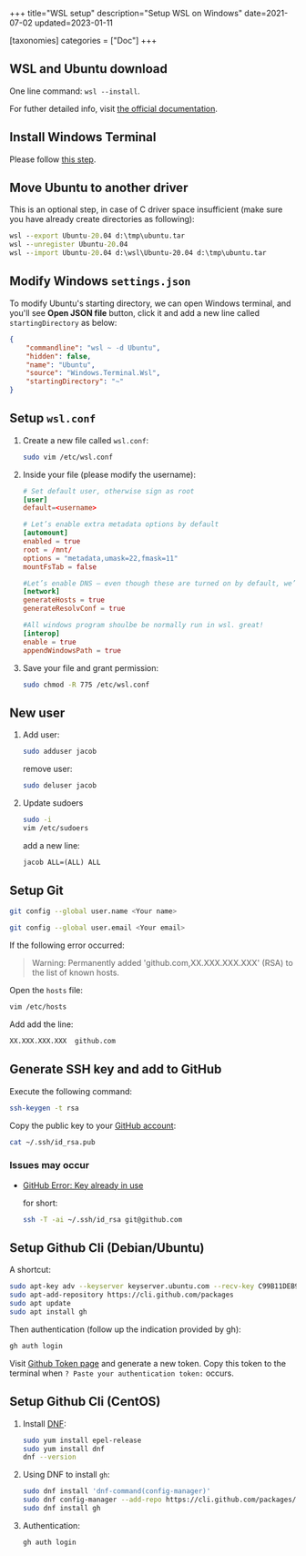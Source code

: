 +++
title="WSL setup"
description="Setup WSL on Windows"
date=2021-07-02
updated=2023-01-11

[taxonomies]
categories = ["Doc"]
+++

## WSL and Ubuntu download

One line command: `wsl --install`.

For futher detailed info, visit [the official documentation](https://docs.microsoft.com/en-us/windows/wsl/install-win10).

## Install Windows Terminal

Please follow [this step](https://learn.microsoft.com/en-us/windows/terminal/install).

## Move Ubuntu to another driver

This is an optional step, in case of C driver space insufficient (make sure you have already create directories as following):

```cmd
wsl --export Ubuntu-20.04 d:\tmp\ubuntu.tar
wsl --unregister Ubuntu-20.04
wsl --import Ubuntu-20.04 d:\wsl\Ubuntu-20.04 d:\tmp\ubuntu.tar
```

## Modify Windows `settings.json`

To modify Ubuntu's starting directory, we can open Windows terminal, and you'll see **Open JSON file** button, click it and add a new line called `startingDirectory` as below:

```json
{
    "commandline": "wsl ~ -d Ubuntu",
    "hidden": false,
    "name": "Ubuntu",
    "source": "Windows.Terminal.Wsl",
    "startingDirectory": "~"
}
```

## Setup `wsl.conf`

1. Create a new file called `wsl.conf`:

   ```sh
   sudo vim /etc/wsl.conf
   ```

1. Inside your file (please modify the username):

   ```conf
   # Set default user, otherwise sign as root
   [user]
   default=<username>

   # Let’s enable extra metadata options by default
   [automount]
   enabled = true
   root = /mnt/
   options = "metadata,umask=22,fmask=11"
   mountFsTab = false

   #Let’s enable DNS – even though these are turned on by default, we’ll specify here just to be explicit.
   [network]
   generateHosts = true
   generateResolvConf = true

   #All windows program shoulbe be normally run in wsl. great!
   [interop]
   enable = true
   appendWindowsPath = true
   ```

1. Save your file and grant permission:

   ```sh
   sudo chmod -R 775 /etc/wsl.conf
   ```

## New user

1. Add user:

   ```sh
   sudo adduser jacob
   ```

   remove user:

   ```sh
   sudo deluser jacob
   ```

1. Update sudoers

   ```sh
   sudo -i
   vim /etc/sudoers
   ```

   add a new line:

   ```txt
   jacob ALL=(ALL) ALL
   ```

## Setup Git

```sh
git config --global user.name <Your name>

git config --global user.email <Your email>
```

If the following error occurred:

> Warning: Permanently added 'github.com,XX.XXX.XXX.XXX' (RSA) to the list of known hosts.

Open the `hosts` file:

```sh
vim /etc/hosts
```

Add add the line:

```sh
XX.XXX.XXX.XXX  github.com
```

## Generate SSH key and add to GitHub

Execute the following command:

```sh
ssh-keygen -t rsa
```

Copy the public key to your [GitHub account](https://github.com/settings/keys):

```sh
cat ~/.ssh/id_rsa.pub
```

### Issues may occur

- [GitHub Error: Key already in use](https://stackoverflow.com/questions/21160774/github-error-key-already-in-use)

  for short:

  ```sh
  ssh -T -ai ~/.ssh/id_rsa git@github.com
  ```

## Setup Github Cli (Debian/Ubuntu)

A shortcut:

```sh
sudo apt-key adv --keyserver keyserver.ubuntu.com --recv-key C99B11DEB97541F0
sudo apt-add-repository https://cli.github.com/packages
sudo apt update
sudo apt install gh
```

Then authentication (follow up the indication provided by gh):

```sh
gh auth login
```

Visit [Github Token page](https://github.com/settings/tokens) and generate a new token. Copy this token to the terminal when `? Paste your authentication token:` occurs.

## Setup Github Cli (CentOS)

1. Install [DNF](https://opensource.com/article/18/8/guide-yum-dnf):

   ```sh
   sudo yum install epel-release
   sudo yum install dnf
   dnf --version
   ```

1. Using DNF to install `gh`:

   ```sh
   sudo dnf install 'dnf-command(config-manager)'
   sudo dnf config-manager --add-repo https://cli.github.com/packages/rpm/gh-cli.repo
   sudo dnf install gh
   ```

1. Authentication:

   ```sh
   gh auth login
   ```
